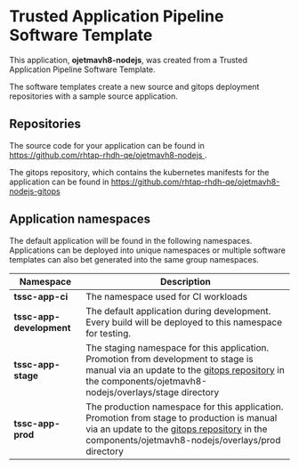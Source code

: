 # Trusted Application Pipeline Software Template

This application, **ojetmavh8-nodejs**, was created from a Trusted Application Pipeline Software Template.

The software templates create a new source and gitops deployment repositories with a sample source application. 

## Repositories

The source code for your application can be found in [https://github.com/rhtap-rhdh-qe/ojetmavh8-nodejs ](https://github.com/rhtap-rhdh-qe/ojetmavh8-nodejs ).
 
The gitops repository, which contains the kubernetes manifests for the application can be found in 
[https://github.com/rhtap-rhdh-qe/ojetmavh8-nodejs-gitops ](https://github.com/rhtap-rhdh-qe/ojetmavh8-nodejs-gitops ) 

## Application namespaces 

The default application will be found in the following namespaces. Applications can be deployed into unique namespaces or multiple software templates can also bet generated into the same group namespaces.  

|  Namespace   |  Description   |  
| -------- | -------- |
| **tssc-app-ci** | The namespace used for CI workloads |
| **tssc-app-development** | The default application during development. Every build will be deployed to this namespace for testing. |
| **tssc-app-stage** | The staging namespace for this application. Promotion from development to stage is manual via an update to the [gitops repository](https://github.com/rhtap-rhdh-qe/ojetmavh8-nodejs-gitops ) in the components/ojetmavh8-nodejs/overlays/stage directory |
| **tssc-app-prod** | The production namespace for this application. Promotion from stage to production is manual via an update to the [gitops repository](https://github.com/rhtap-rhdh-qe/ojetmavh8-nodejs-gitops ) in the components/ojetmavh8-nodejs/overlays/prod directory |